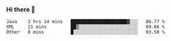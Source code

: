 ### Hi there 👋

<!--
**urzz/urzz** is a ✨ _special_ ✨ repository because its `README.md` (this file) appears on your GitHub profile.

Here are some ideas to get you started:

- 🔭 I’m currently working on ...
- 🌱 I’m currently learning ...
- 👯 I’m looking to collaborate on ...
- 🤔 I’m looking for help with ...
- 💬 Ask me about ...
- 📫 How to reach me: ...
- 😄 Pronouns: ...
- ⚡ Fun fact: ...
-->

<!--START_SECTION:waka-->

```text
Java    3 hrs 14 mins   █████████████████████▓░░░   86.77 %
XML     21 mins         ██▒░░░░░░░░░░░░░░░░░░░░░░   09.66 %
Other   8 mins          █░░░░░░░░░░░░░░░░░░░░░░░░   03.58 %
```

<!--END_SECTION:waka-->
